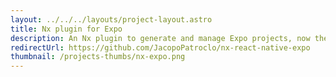 ```yaml
---
layout: ../../../layouts/project-layout.astro
title: Nx plugin for Expo
description: An Nx plugin to generate and manage Expo projects, now the plugin is deprecated in favor of the official Nx plugin
redirectUrl: https://github.com/JacopoPatroclo/nx-react-native-expo
thumbnail: /projects-thumbs/nx-expo.png
---
```

